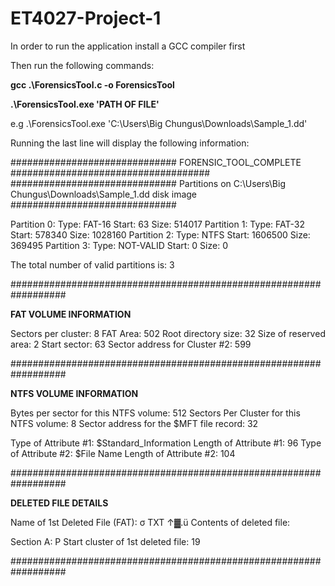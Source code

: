 # ET4027-Project-1

In order to run the application install a GCC compiler first

Then run the following commands: 

**gcc .\ForensicsTool.c -o ForensicsTool**

**.\ForensicsTool.exe 'PATH OF FILE'** 

e.g .\ForensicsTool.exe 'C:\Users\Big Chungus\Downloads\Sample_1.dd'


Running the last line will display the following information: 

############################## FORENSIC_TOOL_COMPLETE ####################################
############################## Partitions on C:\Users\Big Chungus\Downloads\Sample_1.dd disk image ##############################

Partition 0: Type: FAT-16       Start: 63           Size: 514017
Partition 1: Type: FAT-32       Start: 578340       Size: 1028160
Partition 2: Type: NTFS         Start: 1606500      Size: 369495
Partition 3: Type: NOT-VALID    Start: 0            Size: 0


The total number of valid partitions is: 3

##################################################################

**********************FAT VOLUME INFORMATION**********************

Sectors per cluster: 8
FAT Area: 502
Root directory size: 32
Size of reserved area: 2
Start sector: 63
Sector address for Cluster #2: 599

##################################################################

**********************NTFS VOLUME INFORMATION**********************


Bytes per sector for this NTFS volume: 512
Sectors Per Cluster for this NTFS volume: 8
Sector address for the $MFT file record: 32

Type of Attribute #1: $Standard_Information
Length of Attribute #1: 96
Type of Attribute #2: $File Name
Length of Attribute #2: 104


##################################################################

**********************DELETED FILE DETAILS**********************


Name of 1st Deleted File (FAT): σ    TXT ↑▓.ü
Contents of deleted file:

Section A:  P
Start cluster of 1st deleted file: 19


##################################################################
